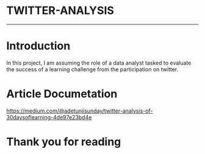 # TWITTER-ANALYSIS
---
# Introduction
In this project, I am assuming the role of a data analyst tasked to evaluate the success of a learning challenge from the participation on twitter.
# Article Documetation
https://medium.com/@adetunjisunday/twitter-analysis-of-30daysoflearning-4de97e23bd4e
# Thank you for reading
